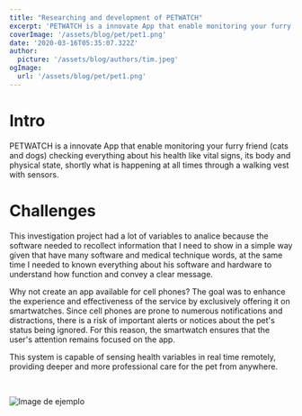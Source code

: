 ```yaml
---
title: "Researching and development of PETWATCH"
excerpt: 'PETWATCH is a innovate App that enable monitoring your furry friend (cats and dogs) checking everything about his health like vital signs, its body and physical state, shortly what is happening at all times through a walking vest with sensors.'
coverImage: '/assets/blog/pet/pet1.png'
date: '2020-03-16T05:35:07.322Z'
author:
  picture: '/assets/blog/authors/tim.jpeg'
ogImage:
  url: '/assets/blog/pet/pet1.png'
---
```


# **Intro**

PETWATCH is a innovate App that enable monitoring your furry friend (cats and dogs) checking everything about his health like vital signs, its body and physical state, shortly what is happening at all times through a walking vest with sensors.

# **Challenges**

This investigation project had a lot of variables to analice because the software needed to recollect information that I need to show in a simple way given that have many software and medical technique words, at the same time I needed to known everything about his software and hardware to understand how function and convey a clear message.

Why not create an app available for cell phones? The goal was to enhance the experience and effectiveness of the service by exclusively offering it on smartwatches. Since cell phones are prone to numerous notifications and distractions, there is a risk of important alerts or notices about the pet's status being ignored. For this reason, the smartwatch ensures that the user's attention remains focused on the app.

This system is capable of sensing health variables in real time remotely, providing deeper and more professional care for the pet from anywhere.

&ensp;
&ensp;

![Image de ejemplo](/assets/blog/pet/pet.png)
&ensp;